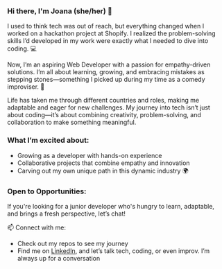 ### Hi there, I'm Joana (she/her) 👋

I used to think tech was out of reach, but everything changed when I worked on a hackathon project at Shopify. I realized the problem-solving skills I’d developed in my work were exactly what I needed to dive into coding. 💻

Now, I’m an aspiring Web Developer with a passion for empathy-driven solutions. I’m all about learning, growing, and embracing mistakes as stepping stones—something I picked up during my time as a comedy improviser. 🚀

Life has taken me through different countries and roles, making me adaptable and eager for new challenges. My journey into tech isn’t just about coding—it’s about combining creativity, problem-solving, and collaboration to make something meaningful.

### What I’m excited about:
- Growing as a developer with hands-on experience
- Collaborative projects that combine empathy and innovation
- Carving out my own unique path in this dynamic industry 🌍

### Open to Opportunities:
If you're looking for a junior developer who's hungry to learn, adaptable, and brings a fresh perspective, let’s chat!

📫 Connect with me:

- Check out my repos to see my journey
- Find me on [LinkedIn](https://www.linkedin.com/in/joanaponder/), and let’s talk tech, coding, or even improv. I’m always up for a conversation 


<!--
**joana-nicolaasponder/joana-nicolaasponder** is a ✨ _special_ ✨ repository because its `README.md` (this file) appears on your GitHub profile.

Here are some ideas to get you started:

- 🔭 I’m currently working on ...
- 🌱 I’m currently learning ...
- 👯 I’m looking to collaborate on ...
- 🤔 I’m looking for help with ...
- 💬 Ask me about ...
- 📫 How to reach me: ...
- 😄 Pronouns: ...
- ⚡ Fun fact: ...
-->
